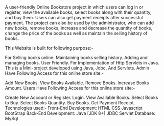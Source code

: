 A user-friendly Online Bookstore project in which users can log in or register, view the available books, select books along with their quantity, and buy them. Users can also get payment receipts after 
successful payment. The project can also be used by the administrator, who can add new books, remove books, increase and decrease the quantity of books, change the price of the books as well as maintain the 
selling history of books.

This Website is built for following purpose:-

For Selling books online.
Maintaining books selling history.
Adding and managing books.
User Friendly.
For Implementation of Http Servlets in Java.
This is a Mini-project developed using Java, Jdbc, And Servlets.
Admin Have Following Access for this online store site:-

Add New Books.
View Books Available.
Remove Books.
Increase Books Amount.
Users Have Following Access for this online store site:-

Create New Account or Register.
Login.
View Available Books.
Select Books to Buy.
Select Books Quantity.
Buy Books.
Get Payment Receipt.
Technologies used:-
Front-End Development:
HTML
CSS
Javascript
BootStrap
Back-End Development:
Java [JDK 8+]
JDBC
Servlet
Database:
MySql
